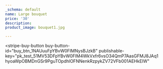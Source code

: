 ```yaml
---
_schema: default
name: Large bouquet
price: '30'
description:
product_image: bouquet1.jpg

---
```

<script async
  src="https://js.stripe.com/v3/buy-button.js">
</script>

<stripe-buy-button
  buy-button-id="buy_btn_1NAUuuFpYBvW0FIMNysBJzkB"
  publishable-key="pk_test_51MV53DFpYBvW0FIM4WkVxfr6vsO34QmP7AasGFMJ8JAq1hyoaWpOBMDnGSr9PguTOpdhlOFNNenkRzpykZV72VFb001AEHkElW"
>
</stripe-buy-button>
